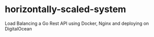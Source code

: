 # horizontally-scaled-system
Load Balancing a Go Rest API using Docker, Nginx and deploying on DigitalOcean
